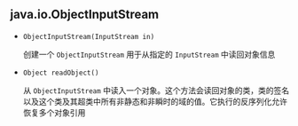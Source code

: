## java.io.ObjectInputStream

* `ObjectInputStream(InputStream in)`

  创建一个 `ObjectInputStream` 用于从指定的 `InputStream` 中读回对象信息

* `Object readObject()`

  从 `ObjectInputStream` 中读入一个对象。这个方法会读回对象的类，类的签名以及这个类及其超类中所有非静态和非瞬时的域的值。它执行的反序列化允许恢复多个对象引用

